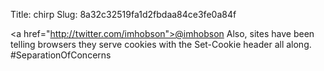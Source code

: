 Title: chirp
Slug: 8a32c32519fa1d2fbdaa84ce3fe0a84f

\<a href="http://twitter.com/imhobson">@imhobson</a> Also, sites have been telling browsers they serve cookies with the Set-Cookie header all along. #SeparationOfConcerns

